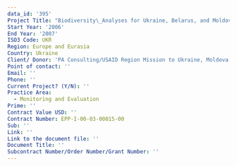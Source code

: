 ```yaml
---
data_id: '395'
Project Title: "Biodiversity\_Analyses for Ukraine, Belarus, and Moldova"
Start Year: '2006'
End Year: '2007'
ISO3 Code: UKR
Region: Europe and Eurasia
Country: Ukraine
Client/ Donor: 'PA Consulting/USAID Region Mission to Ukraine, Moldova,and Belarus'
Point of contact: ''
Email: ''
Phone: ''
Current Project? (Y/N): ''
Practice Area:
  - Monitoring and Evaluation
Prime: ''
Contract Value USD: ''
Contract Number: EPP-I-00-03-00015-00
Sub: ''
Link: ''
Link to the document file: ''
Document Title: ''
Subcontract Number/Order Number/Grant Number: ''
---
```

